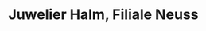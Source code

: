 ---
title: "Juwelier Halm, Filiale Neuss"
url: /neuss/juwelier-halm-filiale-neuss/
shop: Schmuck
---
